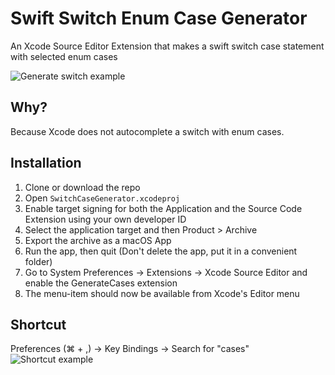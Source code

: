 # Swift Switch Enum Case Generator
An Xcode Source Editor Extension that makes a swift switch case statement with selected enum cases

![Generate switch example](https://github.com/timaktimak/SwitchCaseGenerator/blob/master/Assets/Example.gif)

## Why?

Because Xcode does not autocomplete a switch with enum cases.

## Installation

1. Clone or download the repo
2. Open ``SwitchCaseGenerator.xcodeproj``
3. Enable target signing for both the Application and the Source Code Extension using your own developer ID
4. Select the application target and then Product > Archive
5. Export the archive as a macOS App
6. Run the app, then quit (Don't delete the app, put it in a convenient folder)
7. Go to System Preferences -> Extensions -> Xcode Source Editor and enable the GenerateCases extension
8. The menu-item should now be available from Xcode's Editor menu

## Shortcut
Preferences (⌘ + ,) -> Key Bindings -> Search for "cases"
![Shortcut example](https://github.com/timaktimak/SwitchCaseGenerator/blob/master/Assets/Shortcut.png)

